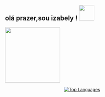 <h2> olá prazer,sou izabely ! <img src="https://media.giphy.com/media/mGcNjsfWAjY5AEZNw6/giphy.gif" width="50"></h2>

<div>
  <a href="https://github.com/izabelydaluz">
  <img  height="180em" src="https://github-readme-stats.vercel.app/api?username=izabelydaluz)](https://github.com/izabelydaluz /github-readme-stats" />
  </div>


<p align="center">
  <img src="https://github-readme-stats.vercel.app/api/top-langs/?username=GuilhermePoma&layout=compact&theme=apprentice&show_icons=true" alt="Top Languages" loading="lazy"/>
</p>
